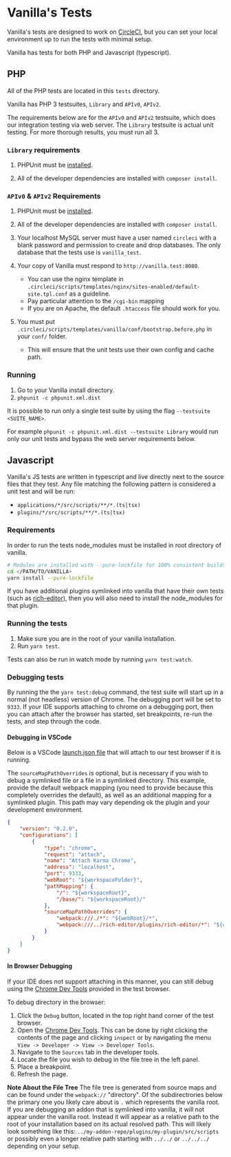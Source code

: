 # Vanilla's Tests

Vanilla's tests are designed to work on [CircleCI](https://circleci.com/gh/vanilla/vanilla),
but you can set your local environment up to run the tests with minimal setup.

Vanilla has tests for both PHP and Javascript (typescript).

## PHP

All of the PHP tests are located in this `tests` directory.

Vanilla has PHP 3 testsuites, `Library` and `APIv0`, `APIv2`.

The requirements below are for the `APIv0` and `APIv2` testsuite, which does our integration testing via web server.
The `Library` testsuite is actual unit testing. For more thorough results, you must run all 3.

### `Library` requirements

1. PHPUnit must be [installed](https://github.com/sebastianbergmann/phpunit#installation).

1. All of the developer dependencies are installed with `composer install`.

### `APIv0` & `APIv2` Requirements

1. PHPUnit must be [installed](https://github.com/sebastianbergmann/phpunit#installation).

1. All of the developer dependencies are installed with `composer install`.

1. Your localhost MySQL server must have a user named `circleci` with a blank password and permission to
create and drop databases. The only database that the tests use is `vanilla_test`.

1. Your copy of Vanilla must respond to `http://vanilla.test:8080`.
    - You can use the nginx template in `.circleci/scripts/templates/nginx/sites-enabled/default-site.tpl.conf` as a guideline.
    - Pay particular attention to the `/cgi-bin` mapping
    - If you are on Apache, the default `.htaccess` file should work for you.

1. You must put `.circleci/scripts/templates/vanilla/conf/bootstrap.before.php` in your `conf/` folder.
    - This will ensure that the unit tests use their own config and cache path.

### Running

1. Go to your Vanilla install directory.
1. `phpunit -c phpunit.xml.dist`

It is possible to run only a single test suite by using the flag `--testsuite <SUITE_NAME>`.

For example `phpunit -c phpunit.xml.dist --testsuite Library` would run only our unit tests
and bypass the web server requirements below.

## Javascript

Vanilla's JS tests are written in typescript and live directly next to the source files that they test.
Any file matching the following pattern is considered a unit test and will be run:

- `applications/*/src/scripts/**/*.(ts|tsx)`
- `plugins/*/src/scripts/**/*.(ts|tsx)`

### Requirements

In order to run the tests node_modules must be installed in root directory of vanilla.

```sh
# Modules are installed with --pure-lockfile for 100% consistent builds.
cd </PATH/TO/VANILLA>
yarn install --pure-lockfile
```

If you have additional plugins symlinked into vanilla that have their own tests (such as [rich-editor](https://github.com/vanilla/rich-editor)), then you will also need to install the node_modules for that plugin.

### Running the tests

1. Make sure you are in the root of your vanilla installation.
1. Run `yarn test`.

Tests can also be run in watch mode by running `yarn test:watch`.

### Debugging tests

By running the the `yarn test:debug` command, the test suite will start up in a normal (not headless) version of Chrome.
The debugging port will be set to `9333`. If your IDE supports attaching to chrome on a debugging port,
then you can attach after the browser has started, set breakpoints, re-run the tests, and step through the code.

#### Debugging in VSCode

Below is a VSCode [launch.json file](https://code.visualstudio.com/docs/editor/debugging) that will attach to our test browser if it is running.

The `sourceMapPathOverrides` is optional, but is necessary if you wish to debug a symlinked file or a file in a symlinked directory. This example, provide the default webpack mapping (you need to provide because this completely overrides the default), as well as an additional mapping for a symlinked plugin. This path may vary depending ok the plugin and your development environment.

```json
{
    "version": "0.2.0",
    "configurations": [
        {
            "type": "chrome",
            "request": "attach",
            "name": "Attach Karma Chrome",
            "address": "localhost",
            "port": 9333,
            "webRoot": "${workspaceFolder}",
            "pathMapping": {
                "/": "${workspaceRoot}",
                "/base/": "${workspaceRoot}/"
            },
            "sourceMapPathOverrides": {
                "webpack:///./*": "${webRoot}/*",
                "webpack:///../rich-editor/plugins/rich-editor/*": "${webRoot}/plugins/rich-editor/*"
            }
        }
    ]
}
```

#### In Browser Debugging

If your IDE does not support attaching in this manner,
you can still debug using the [Chrome Dev Tools](https://developers.google.com/web/tools/chrome-devtools/)
provided in the test browser.

To debug directory in the browser:

1. Click the `Debug` button, located in the top right hand corner of the test browser.
1. Open the [Chrome Dev Tools](https://developers.google.com/web/tools/chrome-devtools/). This can be done by right clicking the
 contents of the page and clicking `inspect` or by navigating the menu `View -> Developer -> View -> Developer Tools`.
1. Navigate to the `Sources` tab in the developer tools.
1. Locate the file you wish to debug in the file tree in the left panel.
1. Place a breakpoint.
1. Refresh the page.

**Note About the File Tree**
The file tree is generated from source maps and can be found under the `webpack://` "directory". Of the subdirectrories below the primary one you likely care about is `.` which represents the vanilla root. If you are debugging an addon that is symlinked into vanilla, it will not appear under the vanilla root. Instead it will appear as a relative path to the root of your installation based on its actual resolved path. This will likely look something like this: `../my-addon-repo/plugins/my-plugin/src/scripts` or possibly even a longer relative path starting with `../../` or `../../../` depending on your setup.
